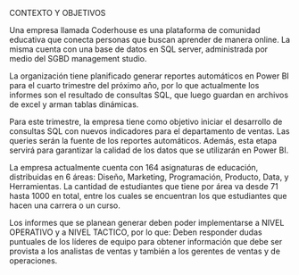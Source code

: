 CONTEXTO Y OBJETIVOS

Una empresa llamada Coderhouse es una plataforma de comunidad educativa que conecta personas que buscan aprender de manera online. 
La misma cuenta con una base de datos en SQL server, administrada por medio del SGBD management studio. 

La organización tiene planificado generar reportes automáticos en Power BI para el cuarto trimestre del próximo año, 
por lo que actualmente los informes son el resultado de consultas SQL, que luego guardan en archivos de excel y arman tablas dinámicas. 

Para este trimestre, la empresa tiene como objetivo iniciar el desarrollo de consultas SQL con nuevos indicadores para el departamento de ventas. 
Las queries serán la fuente de los reportes automáticos. Además, esta etapa servirá para garantizar la calidad de los datos que se utilizarán en Power BI. 

La empresa actualmente cuenta con 164 asignaturas de educación, distribuidas en 6 áreas: Diseño, Marketing, Programación, Producto, Data, y Herramientas.
La cantidad de estudiantes que tiene por área va desde 71 hasta 1000 en total, entre los cuales se encuentran los que estudiantes que hacen una carrera o un curso.

Los informes que se planean generar deben poder implementarse a NIVEL OPERATIVO y a NIVEL TACTICO, por lo que:
Deben responder dudas puntuales de los líderes de equipo para obtener información que debe ser provista a los analistas de ventas y también a los gerentes de ventas y de operaciones. 
